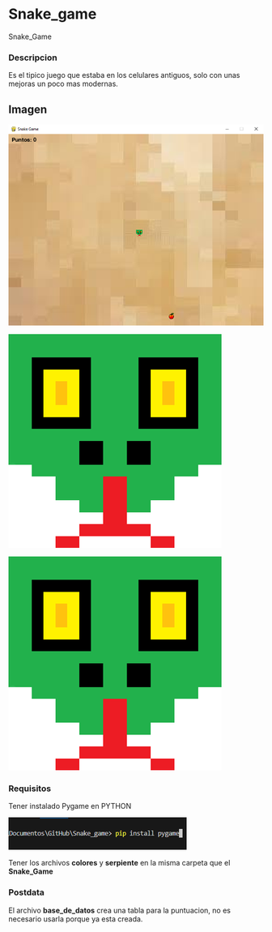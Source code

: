 # Snake_game
Snake_Game

### Descripcion
Es el tipico juego que estaba en los celulares antiguos, solo con unas mejoras un poco mas modernas.

## Imagen
![Juego](Imagenes\Juego.png)

![Serpiente](Imagenes\Cabeza.png)

![Manzana](Imagenes\Cabeza.png)

### Requisitos
Tener instalado Pygame en PYTHON

![pygame](Imagenes\Install.png)

Tener los archivos **colores** y **serpiente** en la misma carpeta que el **Snake_Game**

### Postdata
El archivo **base_de_datos** crea una tabla para la puntuacion, no es necesario usarla porque ya esta creada.
